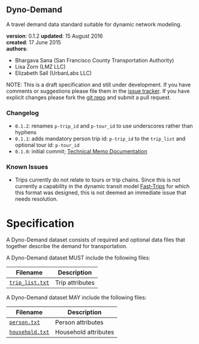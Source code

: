 
## Dyno-Demand

A travel demand data standard suitable for dynamic network modeling.

**version**: 0.1.2 
**updated**: 15 August 2016  
**created**: 17 June 2015  
**authors**:  

 * Bhargava Sana  (San Francisco County Transportation Authority) 
 * Lisa Zorn (LMZ LLC)  
 * Elizabeth Sall (UrbanLabs LLC)  

[issues]: https://github.com/osplanning-data-standards/dyno-demand/issues
[repo]: https://github.com/osplanning-data-standards/dyno-demand

NOTE: This is a draft specification and still under development. If you have comments
or suggestions please file them in the [issue tracker][issues]. If you have
explicit changes please fork the [git repo][repo] and submit a pull request.

### Changelog

-  `0.1.2`: renames `p-trip_id` and `p-tour_id` to use underscores rather than hyphens
-  `0.1.1`: adds mandatory person trip id: `p-trip_id` to the `trip_list` and optional tour id: `p-tour_id`  
-  `0.1.0`: initial commit; [Technical Memo Documentation](http://fast-trips.mtc.ca.gov/library/)  

### Known Issues
  
* Trips currently do not relate to tours or trip chains.  Since this is not currently a capability in 
the dynamic transit model [Fast-Trips](http://github.com/MetropolitanTransportationCommission/fast-trips) 
for which this format was designed, this is not deemed an immediate issue that needs resolution.




# Specification

A Dyno-Demand dataset consists of required and optional data files that together 
describe the demand for transportation.  

A Dyno-Demand dataset MUST include the following files:

Filename 								| Description										
----------								| -------------										
[`trip_list.txt`](/files/trip_list.md)	| Trip attributes													

A Dyno-Demand dataset MAY include the following files:

Filename 								| Description										
----------								| -------------		
[`person.txt`](/files/person.md)		| Person attributes
[`household.txt`](/files/household.md)	| Household attributes
